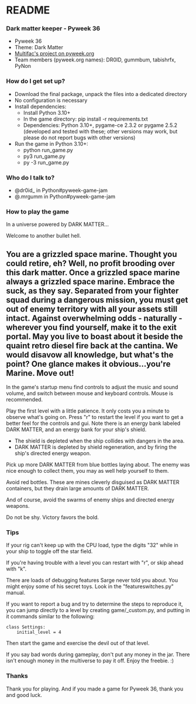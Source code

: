 # README #

### Dark matter keeper - Pyweek 36 ###

* Pyweek 36
* Theme: Dark Matter
* [Multifac's project on pyweek.org](https://pyweek.org/e/GD-36/)
* Team members (pyweek.org names): DR0ID, gummbum, tabishrfx, PyNon

### How do I get set up? ###

* Download the final package, unpack the files into a dedicated directory 
* No configuration is necessary
* Install dependencies:
  * Install Python 3.10+
  * In the game directory: pip install -r requirements.txt
  * Dependencies: Python 3.10+, pygame-ce 2.3.2 or pygame 2.5.2 (developed and tested with these; other versions may work, but please do not report bugs with other versions)
* Run the game in Python 3.10+:
  * python run_game.py
  * py3 run_game.py
  * py -3 run_game.py

### Who do I talk to? ###

* @dr0id_ in Python#pyweek-game-jam
* @.mrgumm in Python#pyweek-game-jam

### How to play the game ###

In a universe powered by DARK MATTER...

Welcome to another bullet hell.

You are a grizzled space marine. Thought you could retire, eh? Well, no profit brooding over this dark matter. Once a
grizzled space marine always a grizzled space marine. Embrace the suck, as they say. Separated from your fighter squad
during a dangerous mission, you must get out of enemy territory with all your assets still intact. Against overwhelming
odds - naturally - wherever you find yourself, make it to the exit portal. May you live to boast about it beside the
quaint retro diesel fire back at the cantina. We would disavow all knowledge, but what's the point? One glance makes
it obvious...you're Marine. Move out!
----
In the game's startup menu find controls to adjust the music and sound volume, and switch between mouse and keyboard
controls. Mouse is recommended.

Play the first level with a little patience. It only costs you a minute to observe what's going on. Press "r" to restart
the level if you want to get a better feel for the controls and gui. Note there is an energy bank labeled DARK MATTER,
and an energy bank for your ship's shield.
* The shield is depleted when the ship collides with dangers in the area.
* DARK MATTER is depleted by shield regeneration, and by firing the ship's directed energy weapon.

Pick up more DARK MATTER from blue bottles laying about. The enemy was nice enough to collect them, you may as well help
yourself to them.

Avoid red bottles. These are mines cleverly disguised as DARK MATTER containers, but they drain large amounts of DARK
MATTER.

And of course, avoid the swarms of enemy ships and directed energy weapons.

Do not be shy. Victory favors the bold.

### Tips ###

If your rig can't keep up with the CPU load, type the digits "32" while in your ship to toggle off the star field.

If you're having trouble with a level you can restart with "r", or skip ahead with "k".

There are loads of debugging features Sarge never told you about. You might enjoy some of his secret toys. Look in the
"featureswitches.py" manual.

If you want to report a bug and try to determine the steps to reproduce it, you can jump directly to a level by
creating game/_custom.py, and putting in it commands similar to the following:
```
class Settings:
    initial_level = 4
```
Then start the game and exercise the devil out of that level.

If you say bad words during gameplay, don't put any money in the jar. There isn't enough money in the multiverse to
pay it off. Enjoy the freebie. :)

### Thanks ###

Thank you for playing. And if you made a game for Pyweek 36, thank you and good luck.
